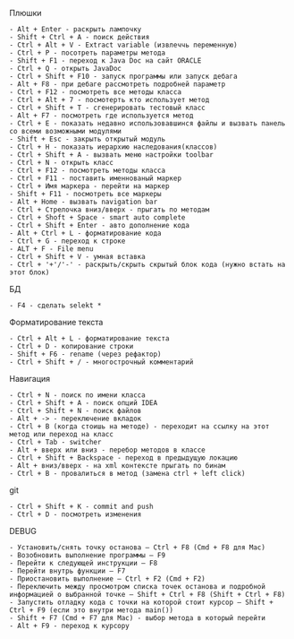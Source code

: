 Плюшки

	- Alt + Enter - раскрыть лампочку
	- Shift + Ctrl + A - поиск действия 
	- Ctrl + Alt + V - Extract variable (извлеччь переменную)
	- Ctrl + P - посотреть параметры метода
	- Shift + F1 - переход к Java Doc на сайт ORACLE
	- Ctrl + Q - открыть JavaDoc
	- Ctrl + Shift + F10 - запуск программы или запуск дебага
	- Alt + F8 - при дебаге рассмотреть подробней параметр
	- Ctrl + F12 - посмотреть все методы класса
	- Ctrl + Alt + 7 - посмотерть кто использует метод
	- Ctrl + Shift + T - сгенерировать тестовый класс       
	- Alt + F7 - посмотреть где используется метод
	- Ctrl + E - показать недавно использовавшинся файлы и вызвать панель со всеми возможными модулями
	- Shift + Esc - закрыть открытый модуль
	- Ctrl + H - показать иерархию наследования(классов)
	- Ctrl + Shift + A - вызвать меню настройки toolbar
	- Ctrl + N - открыть класс
	- Ctrl + F12 - посмотреть методы класса
	- Ctrl + F11 - поставить именнованый маркер 
	- Ctrl + Имя маркера - перейти на маркер
    - Shift + F11 - посмотреть все маркеры
    - Alt + Home - вызвать navigation bar
    - Ctrl + Стрелочка вниз/вверх - прыгать по методам
    - Ctrl + Shoft + Space - smart auto complete
    - Ctrl + Shift + Enter - авто дополнение кода
    - Alt + Ctrl + L - форматирование кода
    - Ctrl + G - переход к строке
    - ALT + F - File menu
    - Ctrl + Shift + V - умная вставка
    - Ctrl + '+'/'-' - раскрыть/скрыть скрытый блок кода (нужно встать на этот блок)
БД

	- F4 - сделать selekt *


Форматирование текста

	- Ctrl + Alt + L - форматирование текста
	- Ctrl + D - копирование строки
	- Shift + F6 - rename (через рефактор)
	- Ctrl + Shift + / - многострочный комментарий

Навигация

	- Ctrl + N - поиск по имени класса
	- Ctrl + Shift + A - поиск опций IDEA
	- Ctrl + Shift + N - поиск файлов
	- Alt + -> - переключение вкладок
	- Ctrl + B (когда стоишь на методе) - переходит на ссылку на этот метод или переход на класс
	- Ctrl + Tab - switcher
	- Alt + вверх или вниз - перебор методов в классе
	- Ctrl + Shift + Backspace - переход в предыдущую локацию
    - Alt + вниз/вверх - на xml контексте прыгать по бинам
    - Ctrl + B - провалиться в метод (замена ctrl + left click)
git

	- Ctrl + Shift + K - commit and push
	- Ctrl + D - посмотреть изменения
	
DEBUG
    
    - Установить/снять точку останова — Ctrl + F8 (Cmd + F8 для Mac)
    - Возобновить выполнение программы — F9
    - Перейти к следующей инструкции — F8
    - Перейти внутрь функции — F7
    - Приостановить выполнение — Ctrl + F2 (Cmd + F2)
    - Переключить между просмотром списка точек останова и подробной информацией о выбранной точке — Shift + Ctrl + F8 (Shift + Ctrl + F8)
    - Запустить отладку кода с точки на которой стоит курсор — Shift + Ctrl + F9 (если это внутри метода main())
    - Shift + F7 (Cmd + F7 для Mac) - выбор метода в который перейти
    - Alt + F9 - переход к курсору
    
